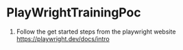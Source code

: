 # PlayWrightTrainingPoc

1. Follow the get started steps from the playwright website https://playwright.dev/docs/intro
